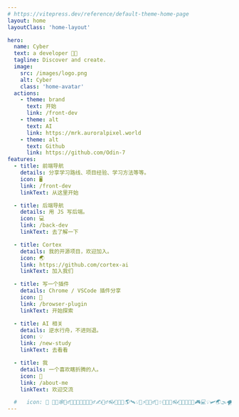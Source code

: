 ```yaml
---
# https://vitepress.dev/reference/default-theme-home-page
layout: home
layoutClass: 'home-layout'

hero:
  name: Cyber
  text: a developer 👨‍💻
  tagline: Discover and create.
  image:
    src: /images/logo.png
    alt: Cyber
    class: 'home-avatar'
  actions:
    - theme: brand
      text: 开始
      link: /front-dev
    - theme: alt
      text: AI
      link: https://mrk.auroralpixel.world
    - theme: alt
      text: Github
      link: https://github.com/Odin-7
features:
  - title: 前端导航
    details: 分享学习路线、项目经验、学习方法等等。
    icon: 🖥
    link: /front-dev
    linkText: 从这里开始

  - title: 后端导航
    details: 用 JS 写后端。
    icon: 💻
    link: /back-dev
    linkText: 去了解一下

  - title: Cortex
    details: 我的开源项目，欢迎加入。
    icon: 🌏
    link: https://github.com/cortex-ai
    linkText: 加入我们

  - title: 写一个插件
    details: Chrome / VSCode 插件分享
    icon: 🧰
    link: /browser-plugin
    linkText: 开始探索

  - title: AI 相关
    details: 逆水行舟，不进则退。
    icon: 💡
    link: /new-study
    linkText: 去看看

  - title: 我
    details: 一个喜欢瞎折腾的人。
    icon: 🤝
    link: /about-me
    linkText: 欢迎交流

  #   icon: 🚀 🐱‍🏍🕸🤼‍♂️😹👻🙈🤑🦾💪🚴‍♂️✍🤹‍♂️👓👨‍💻🌊🌎🛰💡🎯⚡🤑🤦‍♂️👀✨💪🤝🎈👓🔗🧰🔮🧩🧿🎮💻💡🛩🌏🌫🌪🌚💢🎉📟🖥 去
---
```


<style scoped>
.home-avatar{
  width: 100px;
  height: 100px;
  border-radius: 50%;
  position: absolute;
  top: 50%;
  left: 50%;
  transform: translate(-50%, -50%);
  transition: transform 0.5s ease-in-out;
}
.home-layout .home-avatar:hover {
  cursor: pointer;
  /* background-color: pink; */
  transform: translate(-50%, -50%) rotate(666turn);
  transition: transform 59s 1s cubic-bezier(0.3, 0, 0.8, 1);
}

/* .m-home-layout .details small {
  opacity: 0.8;
}

.m-home-layout .bottom-small {
  display: block;
  margin-top: 2em;
  text-align: right;
} */
</style>
